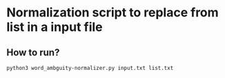 # Normalization script to replace from list in a input file
## How to run?

```bash
python3 word_ambguity-normalizer.py input.txt list.txt 
```

